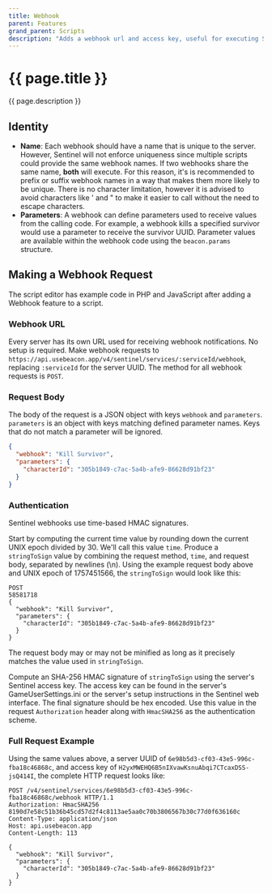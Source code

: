 ```yaml
---
title: Webhook
parent: Features
grand_parent: Scripts
description: "Adds a webhook url and access key, useful for executing Sentinel code from outside Sentinel, such as by a website or Discord bot."
---
```

# {{ page.title }}

{{ page.description }}

## Identity

- **Name**: Each webhook should have a name that is unique to the server. However, Sentinel will not enforce uniqueness since multiple scripts could provide the same webhook names. If two webhooks share the same name, **both** will execute. For this reason, it's is recommended to prefix or suffix webhook names in a way that makes them more likely to be unique. There is no character limitation, however it is advised to avoid characters like ' and " to make it easier to call without the need to escape characters.
- **Parameters**: A webhook can define parameters used to receive values from the calling code. For example, a webhook kills a specified survivor would use a parameter to receive the survivor UUID. Parameter values are available within the webhook code using the `beacon.params` structure.

## Making a Webhook Request

The script editor has example code in PHP and JavaScript after adding a Webhook feature to a script.

### Webhook URL

Every server has its own URL used for receiving webhook notifications. No setup is required. Make webhook requests to `https://api.usebeacon.app/v4/sentinel/services/:serviceId/webhook`, replacing `:serviceId` for the server UUID. The method for all webhook requests is `POST`.

### Request Body

The body of the request is a JSON object with keys `webhook` and `parameters`. `parameters` is an object with keys matching defined parameter names. Keys that do not match a parameter will be ignored.

```json
{
  "webhook": "Kill Survivor",
  "parameters": {
    "characterId": "305b1849-c7ac-5a4b-afe9-86628d91bf23"
  }
}
```

### Authentication

Sentinel webhooks use time-based HMAC signatures.

Start by computing the current time value by rounding down the current UNIX epoch divided by 30. We'll call this value `time`. Produce a `stringToSign` value by combining the request method, `time`, and request body, separated by newlines (\n). Using the example request body above and UNIX epoch of 1757451566, the `stringToSign` would look like this:

```text
POST
58581718
{
  "webhook": "Kill Survivor",
  "parameters": {
    "characterId": "305b1849-c7ac-5a4b-afe9-86628d91bf23"
  }
}
```

The request body may or may not be minified as long as it precisely matches the value used in `stringToSign`.

Compute an SHA-256 HMAC signature of `stringToSign` using the server's Sentinel access key. The access key can be found in the server's GameUserSettings.ini or the server's setup instructions in the Sentinel web interface. The final signature should be hex encoded. Use this value in the request `Authorization` header along with `HmacSHA256` as the authentication scheme.

### Full Request Example

Using the same values above, a server UUID of `6e98b5d3-cf03-43e5-996c-fba18c46868c`, and access key of `H2yxMWEHQ6B5nIXvawKsnuAbqi7CTcaxDSS-jsQ414I`, the complete HTTP request looks like:

```http
POST /v4/sentinel/services/6e98b5d3-cf03-43e5-996c-fba18c46868c/webhook HTTP/1.1
Authorization: HmacSHA256 8190d7e58c51b36b45cd57d2f4c8113ae5aa0c70b3806567b30c77d0f636160c
Content-Type: application/json
Host: api.usebeacon.app
Content-Length: 113

{
  "webhook": "Kill Survivor",
  "parameters": {
    "characterId": "305b1849-c7ac-5a4b-afe9-86628d91bf23"
  }
}
```
